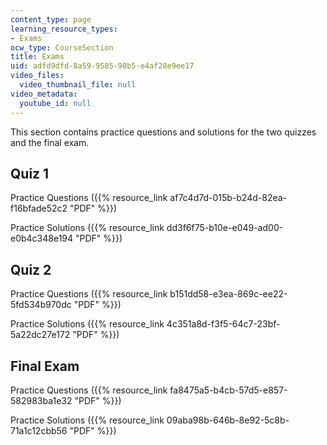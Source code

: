 ```yaml
---
content_type: page
learning_resource_types:
- Exams
ocw_type: CourseSection
title: Exams
uid: adfd9dfd-8a59-9585-98b5-e4af28e9ee17
video_files:
  video_thumbnail_file: null
video_metadata:
  youtube_id: null
---
```


This section contains practice questions and solutions for the two quizzes and the final exam.

Quiz 1
------

Practice Questions ({{% resource_link af7c4d7d-015b-b24d-82ea-f16bfade52c2 "PDF" %}})

Practice Solutions ({{% resource_link dd3f6f75-b10e-e049-ad00-e0b4c348e194 "PDF" %}})

Quiz 2
------

Practice Questions ({{% resource_link b151dd58-e3ea-869c-ee22-5fd534b970dc "PDF" %}})

Practice Solutions ({{% resource_link 4c351a8d-f3f5-64c7-23bf-5a22dc27e172 "PDF" %}})

Final Exam
----------

Practice Questions ({{% resource_link fa8475a5-b4cb-57d5-e857-582983ba1e32 "PDF" %}})

Practice Solutions ({{% resource_link 09aba98b-646b-8e92-5c8b-71a1c12cbb56 "PDF" %}})